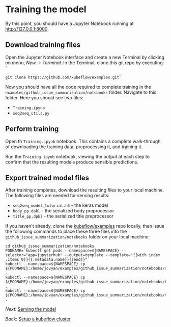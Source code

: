 # Training the model

By this point, you should have a Jupyter Notebook running at http://127.0.0.1:8000.

## Download training files

Open the Jupyter Notebook interface and create a new Terminal by clicking on
menu, *New -> Terminal*. In the Terminal, clone this git repo by executing: `

```commandline
git clone https://github.com/kubeflow/examples.git`
```

Now you should have all the code required to complete training in the `examples/github_issue_summarization/notebooks` folder. Navigate to this folder.
Here you should see two files:

*    `Training.ipynb`
*    `seq2seq_utils.py`

## Perform training

Open th `Training.ipynb` notebook. This contains a complete walk-through of
downloading the training data, preprocessing it, and training it.

Run the `Training.ipynb` notebook, viewing the output at each step to confirm
that the resulting models produce sensible predictions.

## Export trained model files

After training completes, download the resulting files to your local machine.
The following files are needed for serving results:

* `seq2seq_model_tutorial.h5` - the keras model
* `body_pp.dpkl` - the serialized body preprocessor
* `title_pp.dpkl` - the serialized title preprocessor

If you haven't already, clone the [kubeflow/examples](https://github.com/kubeflow/examples) repo locally, then issue the following commands to place these three files into the `github_issue_summarization/notebooks` folder on your local machine:

```
cd github_issue_summarization/notebooks
PODNAME=`kubectl get pods --namespace=${NAMESPACE} --selector="app=jupyterhub" --output=template --template="{{with index .items 0}}{{.metadata.name}}{{end}}"`
kubectl --namespace=${NAMESPACE} cp ${PODNAME}:/home/jovyan/examples/github_issue_summarization/notebooks/seq2seq_model_tutorial.h5 .
kubectl --namespace=${NAMESPACE} cp ${PODNAME}:/home/jovyan/examples/github_issue_summarization/notebooks/body_pp.dpkl .
kubectl --namespace=${NAMESPACE} cp ${PODNAME}:/home/jovyan/examples/github_issue_summarization/notebooks/title_pp.dpkl .
```

*Next*: [Serving the model](03_serving_the_model.md)

*Back*: [Setup a kubeflow cluster](01_setup_a_kubeflow_cluster.md)
